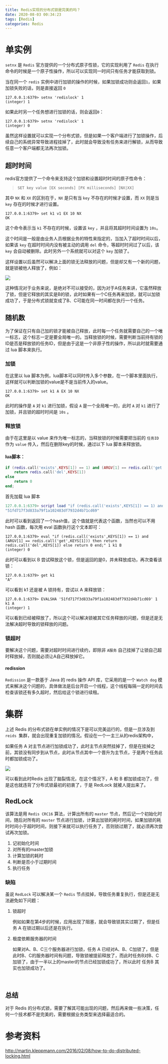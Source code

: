 ```yaml
---
title: Redis实现的分布式锁是完美的吗？
date: 2020-08-03 00:34:23
tags: [Redis]
categories: Redis
---
```

# 单实例

`setnx` 是 `Redis` 官方提供的一个分布式原子性锁，它的实现利用了 `Redis` 在执行命令的时候是一个原子性操作，所以可以实现同一时间只有任务才能获取到锁。

当在同一个 `redis` 实例中进行加锁的操作的时候，如果加锁成功则会返回`1`，如果加锁失败的话，则是直接返回 `0`

```shell
127.0.0.1:6379> setnx 'redislock' 1
(integer) 1
```

如果此时另一个任务想进行加锁的话，则会返回`0`：

```shell
127.0.0.1:6379> setnx 'redislock' 1
(integer) 0
```

虽然这样设置就可以实现一个分布式锁，但是如果一个客户端进行了加锁操作，后续自己的系统异常导致进程挂掉了，此时就会导致没有任务来进行解锁，从而导致任意一个客户端都无法再次加锁。

##  超时时间

redis官方提供了一个命令来支持这个加锁和设置超时时间的原子性命令：

> `SET key value [EX seconds] [PX milliseconds] [NX|XX]`

其中 `NX` 和 `XX` 的区别在于，`NX` 是只有当 `key` 不存在的时候才设置，而 `XX` 则是当 `key` 存在的时候才进行设置。

```shell
127.0.0.1:6379> set k1 v1 EX 10 NX
OK
```

这个命令表示当 `k1` 不存在的时候，设置该 `key` ，并且将其超时时间设置为 `10s`。

这个时间是一般是由业务人员根据业务的特性来指定的，当加入了超时时间以后，如果该 `key` 在超时时间内没有被主动的调用 `del` 命令，等超时时间过了以后，该 `key` 会自动被删除。此时另外一个系统就可以对这个 `key` 加锁了。

这样设置以后虽然可以解决上面的锁无法释放的问题，但是却又有一个新的问题，就是锁被他人释放了，例如：

![](https://szhtc-1252780558.cos.ap-shanghai.myqcloud.com/%E6%96%87%E7%AB%A0/redission%E7%9A%84%E5%8F%AF%E9%87%8D%E5%85%A5%E9%94%81/setnx_2.png)

这种情况对于业务来说，是绝对不可以接受的，因为对于A任务来讲，它虽然释放了锁，但是它释放的其实是B的锁，此时如果有一个C任务再来加锁，就可以加锁成功了，于是分布式锁就变成了B、C可能在同一时间都在执行一个任务。



## 随机数

为了保证在只有自己加的锁才能被自己释放，此时每一个任务就需要自己的一个唯一标志，这个标志一定是要全局唯一的。当释放锁的时候，需要判断当前持有锁的ID是否是释放锁的任务ID，但是由于这是一个非原子性的操作，所以此时就需要通过 lua 脚本来执行。

### 加锁

在这里以 lua 脚本为例，lua脚本可以同时传入多个参数，在一个脚本里面执行，这样就可以判断加锁的value是不是当前传入的value。

```shell
127.0.0.1:6379> set k1 A EX 10 NX
OK
```

此时的操作是 `A` 对 `k1` 进行加锁，假设 `A` 是一个全局唯一的，此时 `A` 对 `k1` 进行了加锁，并且锁的超时时间是 `10s` 。

### 释放锁

由于在这里是以 value 来作为唯一标志的，当释放锁的时候需要把当前的 `任务ID` 作为 `value` 传入，然后在删除key的时候，通过以下 lua 脚本来释放锁。

#### lua脚本：

```lua
if (redis.call('exists',KEYS[1]) == 1) and (ARGV[1] == redis.call('get',KEYS[1])) then 
    return redis.call('del',KEYS[1]) 
else 
    return 0 
end;
```

首先加载 lua 脚本

```lua
127.0.0.1:6379> script load "if (redis.call('exists',KEYS[1]) == 1) and (ARGV[1] == redis.call('get',KEYS[1])) then return redis.call('del',KEYS[1]) else return 0 end;"
"51fd717f3d833a79f1a102483df7932d4b71cd69"
```

此时可以看到返回了一个hash值，这个值就是代表这个函数，当然也可以不用 hash 函数，每次用 eval 函数执行这个文本即可：

```shell
127.0.0.1:6379> eval "if (redis.call('exists',KEYS[1]) == 1) and (ARGV[1] == redis.call('get',KEYS[1])) then return redis.call('del',KEYS[1]) else return 0 end;" 1 k1 B
(integer) 0
```

此时可以看到以 B 尝试释放这个锁，但是返回的是0，并未释放成功，再次查看该锁：

```shell
127.0.0.1:6379> get k1
"A"
```

可以看到 k1 还是被 A 锁持有，尝试以 A 来释放锁：

```shell
127.0.0.1:6379> EVALSHA '51fd717f3d833a79f1a102483df7932d4b71cd69' 1 k1 A
(integer) 1
```

可以看到已经被释放了，所以这个可以解决锁被其它任务释放的问题，但是还是无法解决超时导致的锁释放的问题。

### 锁超时

要解决这个问题，需要对超时时间进行续约，即除非 `A服务` 自己挂掉了让锁自己超时释放掉，否则就必须让A自己释放掉它。

#### redission

`Redission` 是一款基于 Java 的 redis 操作 API 库，它采用的是一个 `Watch dog`  模式来解决这个问题的，具体做法是后台开启一个线程，这个线程每隔一定的时间去检查该锁还有多久超时，然后给这个锁进行续租。

# 集群

上述 Redis 的分布式锁在单实例的情况下是可以完美运行的，但是一旦涉及到 `reids `集群，就会出现重复加锁的情况。假设在一个一主三从的redis架构中，

如果任务 A 对主节点进行加锁成功了，此时主节点突然挂掉了，但是在挂掉之前，其锁没有同步到从节点，此时从节点其中一个晋升为主节点，于是两个任务此时都加锁成功了。

![](https://szhtc-1252780558.cos.ap-shanghai.myqcloud.com/%E6%96%87%E7%AB%A0/redission%E7%9A%84%E5%8F%AF%E9%87%8D%E5%85%A5%E9%94%81/cluster-lock.png)

可以看到此时Redis 出现了脑裂情况，在这个情况下，A 和 B 都加锁成功了，但是这也就违背了分布式锁最初的初衷了，于是 RedLock 就被人提出来了。



## RedLock

该算法是用 `Redis CRC16` 算法，计算出所有的 `master` 节点，然后记一个初始化时间，随后对所有的 `master` 节点进行加锁，计算出加锁的耗时时间，如果加锁的耗时时间小于超时时间，则接下来就可以执行任务了，否则锁过期了，就必须再次尝试再次加锁。

1. 记初始化时间
2. 对所有的master加锁
3. 计算加锁的耗时
4. 判断是否小于过期时间
5. 执行任务

### 缺陷

虽说 `RedLock` 可以解决某一个 `Redis` 节点挂掉，导致任务重复执行，但是还是无法避免如下问题：

1. 锁超时

   例如如果在第4步的时候，应用出现了阻塞，就会导致锁其实过期了，但是任务 A 在锁过期以后还是在执行。

2. 极度依赖服务器的时间

   如果对A、B、C三个服务器进行加锁，任务 A 已经对A、B、C加锁了，但是此时B、C的服务器时间有问题，导致锁被提前释放了，而此时任务B对B、C加锁了，由于一半以上的master的节点已经加锁成功了，所以此时 任务B 其实也加锁成功了。



​      

## 总结

对于 Redis 的分布式锁，需要了解其可能出现的问题，然后再来做一些决策，任何一个技术都不是完美的，需要根据业务类型来选择最适合的。



# 参考资料
http://martin.kleppmann.com/2016/02/08/how-to-do-distributed-locking.html
